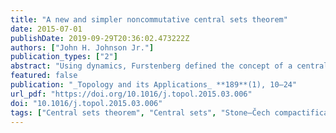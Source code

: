 ```yaml
---
title: "A new and simpler noncommutative central sets theorem"
date: 2015-07-01
publishDate: 2019-09-29T20:36:02.473222Z
authors: ["John H. Johnson Jr."]
publication_types: ["2"]
abstract: "Using dynamics, Furstenberg defined the concept of a central subset of positive integers and proved several powerful combinatorial properties of central sets. Later using the algebraic structure of the Stone–Čech compactification, Bergelson and Hindman, with the assistance of B. Weiss, generalized the notion of a central set to any semigroup and extended the most important combinatorial property of central sets to the central sets theorem. Currently the most powerful formulation of the central sets theorem is due to De, Hindman, and Strauss in [3, Corollary 3.10]. However their formulation of the central sets theorem for noncommutative semigroups is, compared to their formulation for commutative semigroups, complicated. In this paper I prove a simpler (but still equally strong) version of the noncommutative central sets theorem in Corollary 3.3."
featured: false
publication: "_Topology and its Applications_ **189**(1), 10–24"
url_pdf: "https://doi.org/10.1016/j.topol.2015.03.006"
doi: "10.1016/j.topol.2015.03.006"
tags: ["Central sets theorem", "Central sets", "Stone–Čech compactification", "Ultrafilters", "J sets", "C sets"]
---
```

